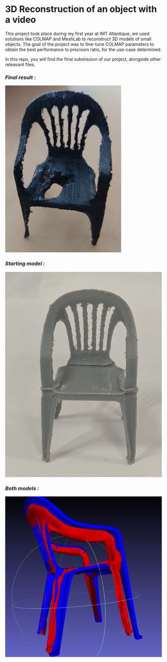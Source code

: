 # 3D Reconstruction of an object with a video

This project took place during my first year at IMT Atlantique, we used solutions like COLMAP and MeshLab to reconstruct 3D models of small objects. The goal of the project was to fine-tune COLMAP parameters to obtain the best performance to precision ratio, for the use-case determined.

In this repo, you will find the final submission of our project, alongside other releavant files.

### *Final result :*

![](img/chaise_finale.jpg)

### *Starting model :*

![](img/Chaise_initiale.jpg)

### *Both models  :*

![](img/comparaison_chaise_1.png)